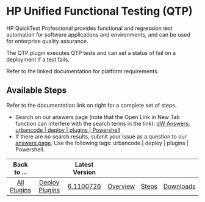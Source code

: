 
HP Unified Functional Testing (QTP)
===================================

HP QuickTest Professional provides functional and regression test automation for software applications and environments, and can be used for enterprise quality assurance.

The QTP plugin executes QTP tests and can set a status of fail on a deployment if a test fails.

Refer to the linked documentation for platform requirements.


Available Steps
---------------

Refer to the documentation link on right for a complete set of steps.


* Search on our answers page (note that the Open Link in New Tab function can interfere with the search terms in the link): [dW Answers: urbancode | deploy | plugins | Powershell](https://developer.ibm.com/answers/search.html?f=&type=question&redirect=search%2Fsearch&sort=relevance&q=urbancode+%7C+deploy+%7C+plugins+%7C+powershell)
* If there are no search results, submit your issue as a question to our [answers page](https://community.ibm.com/community/user/wasdevops/urbancode-discussion). Use the following tags: urbancode | deploy | plugins | Powershell.


|Back to ...||Latest Version||||
| :---: | :---: | :---: | :---: | :---: | :---: |
|[All Plugins](../../index.md)|[Deploy Plugins](../README.md)|[6.1100726](https://raw.githubusercontent.com/UrbanCode/IBM-UCD-PLUGINS/main/files/QTP/QTP-6.1100726.zip)|[Overview](overview.md)|[Steps](steps.md)|[Downloads](downloads.md)|
